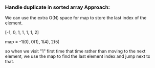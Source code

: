 ### Handle duplicate in sorted array Approach:

We can use the extra O(N) space for map to store the last index of the element. 

[-1, 0, 1, 1, 1, 1, 2]

map = -1(0), 0(1), 1(4), 2(5)

so when we visit "1" first time that time rather than moving to the next element, we use the map to find the last element index and jump next to that. 
